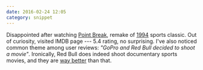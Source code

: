```yaml
---
date: 2016-02-24 12:05
category: snippet
---
```


Disappointed after watching [Point Break][pb], remake of [1994][pb94] sports classic. Out of curiosity, visited IMDB page --- 5.4 rating, no surprising. I've also noticed common theme among user reviews: _"GoPro and Red Bull decided to shoot a movie"_. Ironically, Red Bull does indeed shoot documentary sports movies, and they are [way better][af] than that.


[pb]:http://www.imdb.com/title/tt2058673/
[pb94]:http://www.imdb.com/title/tt0102685/
[af]:https://www.youtube.com/watch?v=kh29_SERH0Y